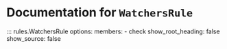 # Documentation for `WatchersRule`

::: rules.WatchersRule
    options:
      members:
        - check
      show_root_heading: false
      show_source: false
